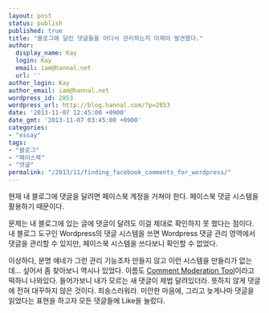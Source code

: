 ```yaml
---
layout: post
status: publish
published: true
title: "블로그에 달린 댓글들을 어디서 관리하는지 이제야 발견했다."
author:
  display_name: Kay
  login: Kay
  email: iam@hannal.net
  url: ''
author_login: Kay
author_email: iam@hannal.net
wordpress_id: 2853
wordpress_url: http://blog.hannal.com/?p=2853
date: '2013-11-07 12:45:00 +0900'
date_gmt: '2013-11-07 03:45:00 +0900'
categories:
- "essay"
tags:
- "블로그"
- "페이스북"
- "댓글"
permalink: "/2013/11/finding_facebook_comments_for_wordpress/"
---
```

<p>현재 내 블로그에 댓글을 달려면 페이스북 계정을 거쳐야 한다. 페이스북 댓글 시스템을 활용하기 때문이다.</p>
<p>문제는 내 블로그에 있는 글에 댓글이 달려도 이걸 제대로 확인하지 못 했다는 점이다. 내 블로그 도구인 Wordpress의 댓글 시스템을 쓰면 Wordpress 댓글 관리 영역에서 댓글을 관리할 수 있지만, 페이스북 시스템을 쓰다보니 확인할 수 없었다.</p>
<p>이상하다, 분명 얘네가 그런 관리 기능조차 만들지 않고 이런 시스템을 만들리가 없는데... 싶어서 좀 찾아보니 역시나 있었다. 이름도 <a href="https://developers.facebook.com/tools/comments">Comment Moderation Tool</a>이라고 떡하니 나와있다. 들어가보니 내가 모르는 새 댓글이 제법 달려있더라. 뜻하지 않게 댓글에 전혀 대꾸하지 않은 것이다. 죄송스러워라. 미안한 마음에, 그리고 늦게나마 댓글을 읽었다는 표현을 하고자 모든 댓글들에 Like을 눌렀다.</p>
